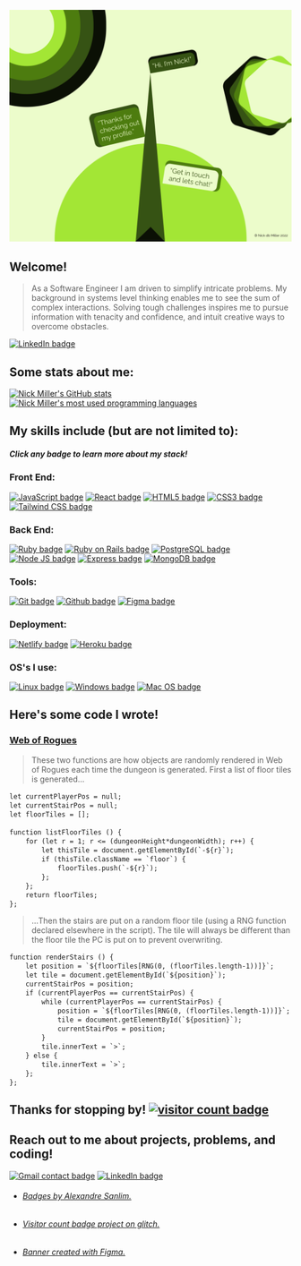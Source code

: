 [![Lime green geometric design. Get in touch to learn more!](./assets/images/Github.png)](mailto:nickbarrettmiller@gmail.com)

<!-- # Currently open to work. Click a badge to get in touch!
[![Gmail contact badge](https://img.shields.io/badge/Gmail-D14836?style=for-the-badge&logo=gmail&logoColor=white)](mailto:nickbarrettmiller@gmail.com) -->

## Welcome!
> As a Software Engineer I am driven to simplify intricate problems. My background in systems level thinking enables me to see the sum of complex interactions. Solving tough challenges inspires me to pursue information with tenacity and confidence, and intuit creative ways to overcome obstacles.

[![LinkedIn badge](https://img.shields.io/badge/LinkedIn-0077B5?style=for-the-badge&logo=linkedin&logoColor=white)](https://www.linkedin.com/in/ndbmiller/)

## Some stats about me:
[![Nick Miller's GitHub stats](https://github-readme-stats.vercel.app/api?username=nickdbmiller&show_icons=true&theme=chartreuse-dark)](https://github.com/anuraghazra/github-readme-stats) [![Nick Miller's most used programming languages](https://github-readme-stats.vercel.app/api/top-langs/?username=nickdbmiller&layout=compact&theme=chartreuse-dark)](https://github.com/anuraghazra/github-readme-stats)

## My skills include (but are not limited to):
##### Click any badge to learn more about my stack!

### Front End:
[![JavaScript badge](https://img.shields.io/badge/JavaScript-323330?style=for-the-badge&logo=javascript&logoColor=F7DF1E)](https://developer.mozilla.org/en-US/docs/Web/JavaScript)
[![React badge](https://img.shields.io/badge/React-20232A?style=for-the-badge&logo=react&logoColor=61DAFB)](https://reactjs.org/)
[![HTML5 badge](https://img.shields.io/badge/HTML5-E34F26?style=for-the-badge&logo=html5&logoColor=white)](https://developer.mozilla.org/en-US/docs/Glossary/HTML5)
[![CSS3 badge](https://img.shields.io/badge/CSS3-1572B6?style=for-the-badge&logo=css3&logoColor=white)](https://developer.mozilla.org/en-US/docs/Web/CSS)
[![Tailwind CSS badge](https://img.shields.io/badge/Tailwind_CSS-38B2AC?style=for-the-badge&logo=tailwind-css&logoColor=white)](https://tailwindcss.com/)

### Back End:
[![Ruby badge](https://img.shields.io/badge/Ruby-CC342D?style=for-the-badge&logo=ruby&logoColor=white)](https://www.ruby-lang.org/en/)
[![Ruby on Rails badge](https://img.shields.io/badge/Ruby_on_Rails-CC0000?style=for-the-badge&logo=ruby-on-rails&logoColor=white)](https://rubyonrails.org/)
[![PostgreSQL badge](https://img.shields.io/badge/PostgreSQL-316192?style=for-the-badge&logo=postgresql&logoColor=white)](https://www.postgresql.org/)
[![Node JS badge](https://img.shields.io/badge/Node.js-339933?style=for-the-badge&logo=nodedotjs&logoColor=white)](https://nodejs.org/en/about/)
[![Express badge](https://img.shields.io/badge/Express.js-000000?style=for-the-badge&logo=express&logoColor=white)](https://expressjs.com/)
[![MongoDB badge](https://img.shields.io/badge/MongoDB-4EA94B?style=for-the-badge&logo=mongodb&logoColor=white)](https://www.mongodb.com/)

### Tools:
[![Git badge](https://img.shields.io/badge/GIT-E44C30?style=for-the-badge&logo=git&logoColor=white)](https://git-scm.com/)
[![Github badge](https://img.shields.io/badge/GitHub-100000?style=for-the-badge&logo=github&logoColor=white)](https://github.com/nickdbmiller)
[![Figma badge](https://img.shields.io/badge/Figma-F24E1E?style=for-the-badge&logo=figma&logoColor=white)](https://www.figma.com/)

### Deployment:
[![Netlify badge](https://img.shields.io/badge/Netlify-00C7B7?style=for-the-badge&logo=netlify&logoColor=white)](https://www.netlify.com/)
[![Heroku badge](https://img.shields.io/badge/Heroku-430098?style=for-the-badge&logo=heroku&logoColor=white)](https://www.heroku.com/about)

### OS's I use:
[![Linux badge](https://img.shields.io/badge/Linux-FCC624?style=for-the-badge&logo=linux&logoColor=black)](https://en.wikipedia.org/wiki/Linux)
[![Windows badge](	https://img.shields.io/badge/Windows-0078D6?style=for-the-badge&logo=windows&logoColor=white)](https://en.wikipedia.org/wiki/Microsoft_Windows)
[![Mac OS badge](https://img.shields.io/badge/mac%20os-000000?style=for-the-badge&logo=apple&logoColor=white)](https://en.wikipedia.org/wiki/MacOS)

## Here's some code I wrote!
### [Web of Rogues](https://web-of-rogues.netlify.app/)

>These two functions are how objects are randomly rendered in Web of Rogues each time the dungeon is generated. First a list of floor tiles is generated...

```
let currentPlayerPos = null;
let currentStairPos = null;
let floorTiles = [];

function listFloorTiles () {
    for (let r = 1; r <= (dungeonHeight*dungeonWidth); r++) {
        let thisTile = document.getElementById(`-${r}`);
        if (thisTile.className == `floor`) {
            floorTiles.push(`-${r}`);
        };
    };
    return floorTiles;
};
```

>...Then the stairs are put on a random floor tile (using a RNG function declared elsewhere in the script). The tile will always be different than the floor tile the PC is put on to prevent overwriting.

```
function renderStairs () {
    let position = `${floorTiles[RNG(0, (floorTiles.length-1))]}`;
    let tile = document.getElementById(`${position}`);
    currentStairPos = position;
    if (currentPlayerPos == currentStairPos) {
        while (currentPlayerPos == currentStairPos) {
            position = `${floorTiles[RNG(0, (floorTiles.length-1))]}`;
            tile = document.getElementById(`${position}`);
            currentStairPos = position;
        }
        tile.innerText = `>`;
    } else {
        tile.innerText = `>`;
    };
};
```

## Thanks for stopping by! [![visitor count badge](https://visitor-badge.glitch.me/badge?page_id=nickdbmiller.nickdbmiller)](https://visitor-badge.glitch.me/#docs)

## Reach out to me about projects, problems, and coding!
[![Gmail contact badge](https://img.shields.io/badge/Gmail-D14836?style=for-the-badge&logo=gmail&logoColor=white)](mailto:nickbarrettmiller@gmail.com)
[![LinkedIn badge](https://img.shields.io/badge/LinkedIn-0077B5?style=for-the-badge&logo=linkedin&logoColor=white)](https://www.linkedin.com/in/ndbmiller/)

- ###### [Badges by Alexandre Sanlim.](https://github.com/alexandresanlim/Badges4-README.md-Profile)

- ###### [Visitor count badge project on glitch.](https://visitor-badge.glitch.me/)

- ###### [Banner created with Figma.](https://www.figma.com/)
